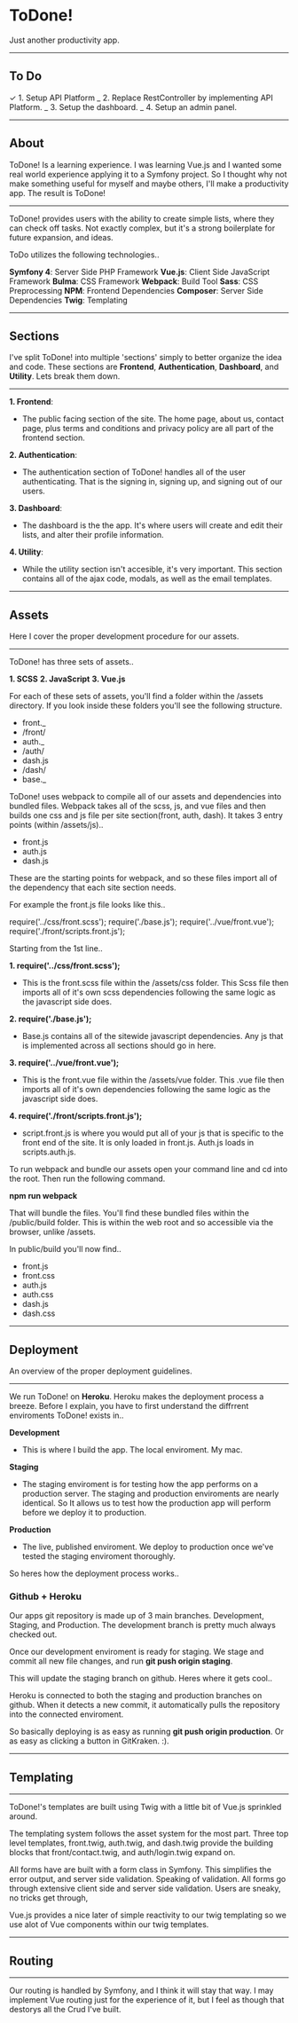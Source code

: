 # ToDone!
Just another productivity app.

--------

## To Do
✓ 1. Setup API Platform
_ 2. Replace RestController by implementing API Platform.
_ 3. Setup the dashboard.
_ 4. Setup an admin panel.

--------

## About
ToDone! Is a learning experience. I was learning Vue.js and I wanted some real world experience applying it to a Symfony project. So I thought why not make something useful for myself and maybe others, I'll make a productivity app. The result is ToDone! 

--------

ToDone! provides users with the ability to create simple lists, where they can check off tasks. Not exactly complex, but it's a strong boilerplate for future expansion, and ideas.

ToDo utilizes the following technologies..

**Symfony 4**: Server Side PHP Framework
**Vue.js**: Client Side JavaScript Framework
**Bulma**: CSS Framework
**Webpack**: Build Tool
**Sass**: CSS Preprocessing
**NPM**: Frontend Dependencies
**Composer**: Server Side Dependencies
**Twig**: Templating

--------

## Sections
I've split ToDone! into multiple 'sections' simply to better organize the idea and code. These sections are **Frontend**, **Authentication**, **Dashboard**, and **Utility**. Lets break them down.

--------

**1. Frontend**:
- The public facing section of the site. The home page, about us, contact page, plus terms and conditions and privacy policy are all part of the frontend section.

**2. Authentication**:
- The authentication section of ToDone! handles all of the user authenticating. That is the signing in, signing up, and signing out of our users. 

**3. Dashboard**:
- The dashboard is the the app. It's where users will create and edit their lists, and alter their profile information.

**4. Utility**:
- While the utility section isn't accesible, it's very important. This section contains all of the ajax code, modals, as well as the email templates.

--------

## Assets
Here I cover the proper development procedure for our assets. 

--------

ToDone! has three sets of assets..

**1. SCSS**
**2. JavaScript**
**3. Vue.js**

For each of these sets of assets, you'll find a folder within the /assets directory. If you look inside these folders you'll see the following structure.

- front._ 
- /front/
- auth._
- /auth/
- dash.js
- /dash/
- base._

ToDone! uses webpack to compile all of our assets and dependencies into bundled files. Webpack takes all of the scss, js, and vue files and then builds one css and js file per site section(front, auth, dash). It takes 3 entry points (within /assets/js)..

- front.js 
- auth.js
- dash.js

These are the starting points for webpack, and so these files import all of the dependency that each site section needs.


For example the front.js file looks like this..

require('../css/front.scss'); 
require('./base.js');
require('../vue/front.vue');
require('./front/scripts.front.js');

Starting from the 1st line..

**1. require('../css/front.scss');**
- This is the front.scss file within the /assets/css folder. This Scss file then imports all of it's own scss dependencies following the same logic as the javascript side does. 

**2. require('./base.js');**
- Base.js contains all of the sitewide javascript dependencies. Any js that is implemented across all sections should go in here. 

**3. require('../vue/front.vue');**
- This is the front.vue file within the /assets/vue folder. This .vue file then imports all of it's own dependencies following the same logic as the javascript side does. 

**4. require('./front/scripts.front.js');**
- script.front.js is where you would put all of your js that is specific to the front end of the site. It is only loaded in front.js. Auth.js loads in scripts.auth.js.

To run webpack and bundle our assets open your command line and cd into the root. Then run the following command.

**npm run webpack**

That will bundle the files. You'll find these bundled files within the /public/build folder. This is within the web root and so accessible via the browser, unlike /assets.

In public/build you'll now find..

- front.js 
- front.css
- auth.js
- auth.css
- dash.js
- dash.css

--------

## Deployment
An overview of the proper deployment guidelines.

--------

We run ToDone! on **Heroku**. Heroku makes the deployment process a breeze.  Before I explain,  you have to first understand the diffrrent enviroments ToDone! exists in..

**Development**
- This is where I build the app. The local enviroment. My mac. 

**Staging**
- The staging enviroment is for testing how the app performs on a  production server. The staging and production enviroments are nearly identical. So It allows us to test how the production app will perform before we deploy it to production. 

**Production**
- The live, published enviroment. We deploy to  production once we've tested the staging  enviroment thoroughly.

So heres how the deployment process works..

### Github + Heroku

Our apps git repository is made up of 3 main branches. Development, Staging, and Production. The development branch is pretty much always checked out. 

Once our development enviroment is ready for staging. We stage and commit all new file changes, and run **git push origin staging**. 

This will update the staging branch on github. Heres where it gets cool..

Heroku is connected to both the staging and production branches on github. When it detects a new commit, it automatically pulls the repository into the connected enviroment. 

So basically deploying is as easy as running **git push origin production**. Or as easy as clicking a button in GitKraken. :).

--------

## Templating

--------

ToDone!'s templates are built using Twig with a little bit of Vue.js sprinkled around.

The templating system follows the asset system for the most part. Three top level templates, front.twig, auth.twig, and dash.twig provide the building blocks that front/contact.twig, and auth/login.twig expand on.

All forms have are built with a form class in Symfony. This simplifies the error output, and server side validation. Speaking of validation. All forms go through extensive client side and server side validation. Users are sneaky, no tricks get through,

Vue.js provides a nice later of simple reactivity to our twig templating so we use alot of Vue components within our twig templates.

--------

## Routing

--------

Our routing is handled by Symfony, and I think it will stay that way. I may implement Vue routing just for the experience of it, but I feel as though that destorys all the Crud I've built.



